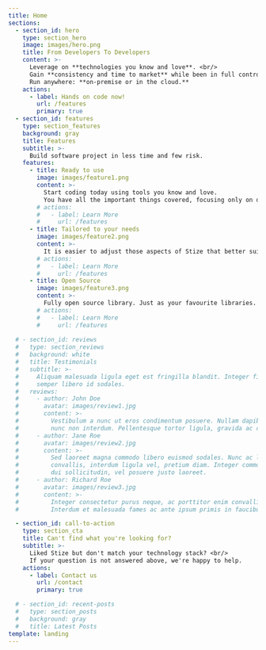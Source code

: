 ```yaml
---
title: Home
sections:
  - section_id: hero
    type: section_hero
    image: images/hero.png
    title: From Developers To Developers
    content: >-
      Leverage on **technologies you know and love**. <br/>
      Gain **consistency and time to market** while been in full control of your source code. <br/> 
      Run anywhere: **on-premise or in the cloud.**
    actions:
      - label: Hands on code now!
        url: /features
        primary: true
  - section_id: features
    type: section_features
    background: gray
    title: Features
    subtitle: >-
      Build software project in less time and few risk.
    features:
      - title: Ready to use
        image: images/feature1.png
        content: >-
          Start coding today using tools you know and love.
          You have all the important things covered, focusing only on delivering business value.
        # actions:
        #   - label: Learn More
        #     url: /features
      - title: Tailored to your needs
        image: images/feature2.png
        content: >-
          It is easier to adjust those aspects of Stize that better suits your technology strategic decision than creating a new Stize from stratch.
        # actions:
        #   - label: Learn More
        #     url: /features
      - title: Open Source
        image: images/feature3.png
        content: >-
          Fully open source library. Just as your favourite libraries.
        # actions:
        #   - label: Learn More
        #     url: /features
 
  # - section_id: reviews
  #   type: section_reviews
  #   background: white
  #   title: Testimonials
  #   subtitle: >-
  #     Aliquam malesuada ligula eget est fringilla blandit. Integer finibus
  #     semper libero id sodales. 
  #   reviews:
  #     - author: John Doe
  #       avatar: images/review1.jpg
  #       content: >-
  #         Vestibulum a nunc ut eros condimentum posuere. Nullam dapibus quis
  #         nunc non interdum. Pellentesque tortor ligula, gravida ac commodo eu.
  #     - author: Jane Roe
  #       avatar: images/review2.jpg
  #       content: >-
  #         Sed laoreet magna commodo libero euismod sodales. Nunc ac libero
  #         convallis, interdum ligula vel, pretium diam. Integer commodo sem at
  #         dui sollicitudin, vel posuere justo laoreet.
  #     - author: Richard Roe
  #       avatar: images/review3.jpg
  #       content: >-
  #         Integer consectetur purus neque, ac porttitor enim convallis vitae.
  #         Interdum et malesuada fames ac ante ipsum primis in faucibus.

  - section_id: call-to-action
    type: section_cta
    title: Can't find what you're looking for?
    subtitle: >-
      Liked Stize but don't match your technology stack? <br/>
      If your question is not answered above, we're happy to help.
    actions:
      - label: Contact us
        url: /contact
        primary: true

  # - section_id: recent-posts
  #   type: section_posts
  #   background: gray
  #   title: Latest Posts
template: landing
---
```

